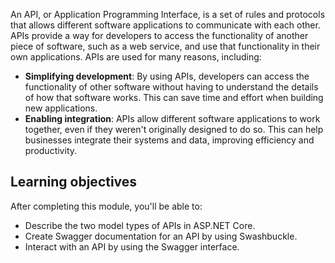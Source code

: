 An API, or Application Programming Interface, is a set of rules and protocols that allows different software applications to communicate with each other. APIs provide a way for developers to access the functionality of another piece of software, such as a web service, and use that functionality in their own applications. APIs are used for many reasons, including:

* **Simplifying development**: By using APIs, developers can access the functionality of other software without having to understand the details of how that software works. This can save time and effort when building new applications.
* **Enabling integration**: APIs allow different software applications to work together, even if they weren't originally designed to do so. This can help businesses integrate their systems and data, improving efficiency and productivity.

## Learning objectives

After completing this module, you'll be able to:

* Describe the two model types of APIs in ASP.NET Core.
* Create Swagger documentation for an API by using Swashbuckle.
* Interact with an API by using the Swagger interface.

